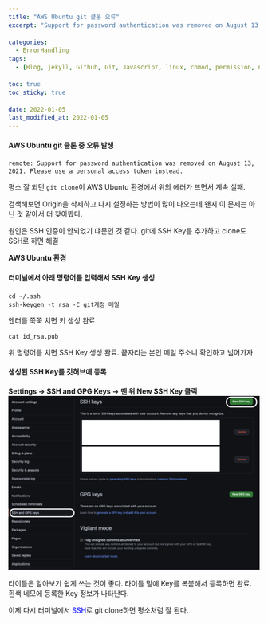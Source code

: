 ```yaml
---
title: "AWS Ubuntu git 클론 오류"
excerpt: "Support for password authentication was removed on August 13, 2021. Please use a personal access token instead."

categories:
  - ErrorHandling
tags:
  - [Blog, jekyll, Github, Git, Javascript, linux, chmod, permission, node.js, 노드js, 자바스크립트, git, git error, git ssh, git login, git push, git clone]

toc: true
toc_sticky: true
 
date: 2022-01-05
last_modified_at: 2022-01-05
---
```

#### AWS Ubuntu git 클론 중 오류 발생

```
remote: Support for password authentication was removed on August 13, 2021. Please use a personal access token instead.
```
평소 잘 되던 `git clone`이 AWS Ubuntu 환경에서 위의 에러가 뜨면서 계속 실패.

검색해보면 Origin을 삭제하고 다시 설정하는 방법이 많이 나오는데 왠지 이 문제는 아닌 것 같아서 더 찾아봤다.

원인은 SSH 인증이 안되었기 떄문인 것 같다.
git에 SSH Key를 추가하고 clone도 SSH로 하면 해결

**AWS Ubuntu 환경**
#### 터미널에서 아래 명령어를 입력해서 SSH Key 생성
```
cd ~/.ssh
ssh-keygen -t rsa -C git계정 메일
```
엔터를 쭉쭉 치면 키 생성 완료

```
cat id_rsa.pub
```
위 명령어를 치면 SSH Key 생성 완료. 끝자리는 본인 메일 주소니 확인하고 넘어가자

#### 생성된 SSH Key를 깃허브에 등록
**Settings -> SSH and GPG Keys -> 맨 위 New SSH Key 클릭**
<img src="/assets/images/ssh.png" width="100%" height="40%" title="dbmvc" alt="사진"/>

타이틀은 알아보기 쉽게 쓰는 것이 좋다. 타이틀 밑에 Key를 복붙해서 등록하면 완료. 흰색 네모에 등록한 Key 정보가 나타난다.

이제 다시 터미널에서 <span style="color:blue">SSH</span>로 git clone하면 평소처럼 잘 된다.